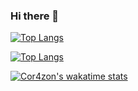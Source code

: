 ### Hi there 👋


[![Top Langs](https://github-readme-stats.vercel.app/api/top-langs/?username=Cor4zon&layout=Cor4zon)](https://github.com/Cor4zon/github-readme-stats)

[![Top Langs](https://github-readme-stats.vercel.app/api/top-langs/?username=Cor4zon)](https://github.com/Cor4zon/github-readme-stats)


[![Cor4zon's wakatime stats](https://github-readme-stats.vercel.app/api/wakatime?username=Cor4zon)](https://github.com/Cor4zon/github-readme-stats)

